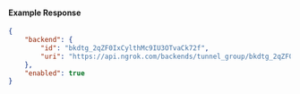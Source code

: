 <!-- Code generated for API Clients. DO NOT EDIT. -->

#### Example Response

```json
{
	"backend": {
		"id": "bkdtg_2qZF0IxCylthMc9IU3OTvaCk72f",
		"uri": "https://api.ngrok.com/backends/tunnel_group/bkdtg_2qZF0IxCylthMc9IU3OTvaCk72f"
	},
	"enabled": true
}
```
